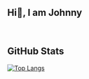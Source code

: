 ### <h2>Hi👋, I am Johnny</h2>
</br>
<h2>GitHub Stats</h2>

[![Top Langs](https://github-readme-stats.vercel.app/api/top-langs/?username=Johnny-DF26&langs_count=8)](https://github.com/anuraghazra/github-readme-stats)
